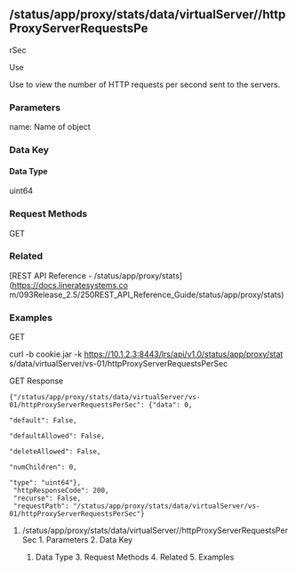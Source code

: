 ## /status/app/proxy/stats/data/virtualServer/<name>/httpProxyServerRequestsPe
rSec

Use

Use to view the number of HTTP requests per second sent to the servers.

### Parameters

name: Name of object

### Data Key

#### Data Type

uint64

### Request Methods

GET

### Related

[REST API Reference - /status/app/proxy/stats](https://docs.lineratesystems.co
m/093Release_2.5/250REST_API_Reference_Guide/status/app/proxy/stats)

### Examples

GET

curl -b cookie.jar -k https://10.1.2.3:8443/lrs/api/v1.0/status/app/proxy/stat
s/data/virtualServer/vs-01/httpProxyServerRequestsPerSec

GET Response

    
    {"/status/app/proxy/stats/data/virtualServer/vs-01/httpProxyServerRequestsPerSec": {"data": 0,
                                                                                      "default": False,
                                                                                      "defaultAllowed": False,
                                                                                      "deleteAllowed": False,
                                                                                      "numChildren": 0,
                                                                                      "type": "uint64"},
     "httpResponseCode": 200,
     "recurse": False,
     "requestPath": "/status/app/proxy/stats/data/virtualServer/vs-01/httpProxyServerRequestsPerSec"}
    

  1. /status/app/proxy/stats/data/virtualServer/<name>/httpProxyServerRequestsPerSec
    1. Parameters
    2. Data Key
      1. Data Type
    3. Request Methods
    4. Related
    5. Examples

